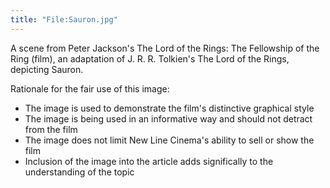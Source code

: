 ```yaml
---
title: "File:Sauron.jpg"
---
```


A scene from Peter Jackson's The Lord of the Rings: The Fellowship of
the Ring (film), an adaptation of J. R. R. Tolkien's The Lord of the
Rings, depicting Sauron.

Rationale for the fair use of this image:

- The image is used to demonstrate the film's distinctive graphical
  style
- The image is being used in an informative way and should not detract
  from the film
- The image does not limit New Line Cinema's ability to sell or show the
  film
- Inclusion of the image into the article adds significally to the
  understanding of the topic